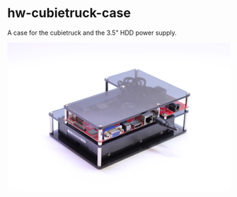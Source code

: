 # hw-cubietruck-case

A case for the cubietruck and the 3.5" HDD power supply.

![Case](docu/case.jpg "Case")